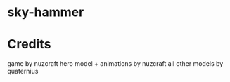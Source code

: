# sky-hammer

# Credits

game by nuzcraft
hero model + animations by nuzcraft
all other models by quaternius

